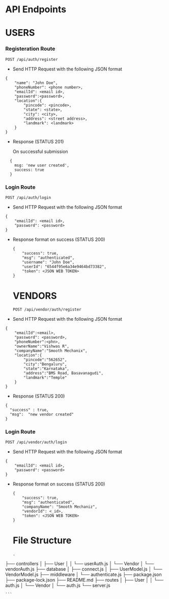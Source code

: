 # API Endpoints

# USERS

### Registeration Route 

```POST /api/auth/register```
* Send HTTP Request with the following JSON format

```
{
    "name": "John Doe",
    "phoneNumber": <phone number>,
    "emailId": <email id>,
    "password":<password>,
    "location":{
        "pincode": <pincode>,
        "state": <state>,
        "city": <city>,
        "address": <street address>,
        "landmark": <landmark>
    }
}
```

* Response (STATUS 201)
  
  On successful submission
```
  { 
    msg: 'new user created', 
    success: true 
  }
```

### Login Route

```POST /api/auth/login```
* Send HTTP Request with the following JSON format

```
{
    "emailId": <email id>,
    "password": <password>
}
```
* Response format on success (STATUS 200)

    ```
    {
        "success": true,
        "msg": "authenticated",
        "username": "John Doe",
        "userId": "6544f95e6a34e9464bd73382",
        "token": <JSON WEB TOKEN>
    }
    ```

    # VENDORS

    ```POST /api/vendor/auth/register```
* Send HTTP Request with the following JSON format
```
{
    "emailId":<email>,
    "password": <password>,
    "phoneNumber":<phn>,
    "ownerName":"Vishwas R",
    "companyName":"Smooth Mechanix",
    "location":{
        "pincode":"562652",
        "city":"Bengaluru",
        "state":"Karnataka",
        "address":"BMS Road, Basavanagudi",
        "landmark":"Temple"
    }
}
```
* Response (STATUS 200)

```
{
  "success" : true,
  "msg":  "new vendor created"
}
```
### Login Route

```POST /api/vendor/auth/login```
* Send HTTP Request with the following JSON format

```
{
    "emailId": <email id>,
    "password": <password>
}
```
* Response format on success (STATUS 200)

    ```
    {
        "success": true,
        "msg": "authenticated",
        "companyName": "Smooth Mechaniz",
        "vendorId": <_id>,
        "token": <JSON WEB TOKEN>
    }
    ```

    # File Structure

    ```
    .
├── controllers
│   ├── User
│   │   └── userAuth.js
│   └── Vendor
│       └── vendorAuth.js
├── database
│   ├── connect.js
│   ├── UserModel.js
│   └── VendorModel.js
├── middleware
│   └── authenticate.js
├── package.json
├── package-lock.json
├── README.md
├── routes
│   ├── User
│   │   └── auth.js
│   └── Vendor
│       └── auth.js
└── server.js

    ```
    